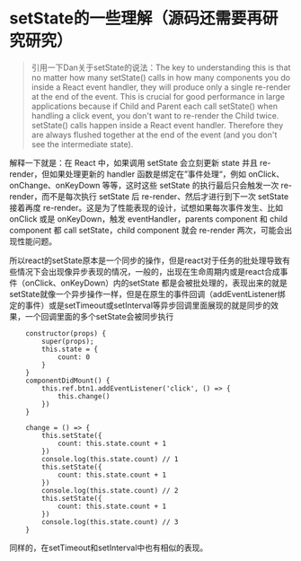 # setState的一些理解（源码还需要再研究研究）

> 引用一下Dan关于setState的说法：The key to understanding this is that no matter how many setState() calls in how many components you do inside a React event handler, they will produce only a single re-render at the end of the event. This is crucial for good performance in large applications because if Child and Parent each call setState() when handling a click event, you don't want to re-render the Child twice.
setState() calls happen inside a React event handler. Therefore they are always flushed together at the end of the event (and you don't see the intermediate state).

解释一下就是：在 React 中，如果调用 setState 会立刻更新 state 并且 re-render，但如果处理更新的 handler 函数是绑定在”事件处理“，例如 onClick、onChange、onKeyDown 等等，这时这些 setState 的执行最后只会触发一次 re-render，而不是每次执行 setState 后 re-render、然后才进行到下一次 setState 接着再度 re-render。这是为了性能表现的设计，试想如果每次事件发生、比如 onClick 或是 onKeyDown，触发 eventHandler，parents component 和 child component 都 call setState，child component 就会 re-render 两次，可能会出现性能问题。

所以react的setState原本是一个同步的操作，但是react对于任务的批处理导致有些情况下会出现像异步表现的情况，一般的，出现在生命周期内或是react合成事件（onClick、onKeyDown）内的setState 都是会被批处理的，表现出来的就是setState就像一个异步操作一样，但是在原生的事件回调（addEventListener绑定的事件）或是setTimeout或setInterval等异步回调里面展现的就是同步的效果，一个回调里面的多个setState会被同步执行


```
    constructor(props) {
        super(props);
        this.state = {
            count: 0
        }
    }
    componentDidMount() {
        this.ref.btn1.addEventListener('click', () => {
            this.change()
        })
    }

    change = () => {
        this.setState({
            count: this.state.count + 1
        })
        console.log(this.state.count) // 1
        this.setState({
            count: this.state.count + 1
        })
        console.log(this.state.count) // 2
        this.setState({
            count: this.state.count + 1
        })
        console.log(this.state.count) // 3
    }

```

同样的，在setTimeout和setInterval中也有相似的表现。